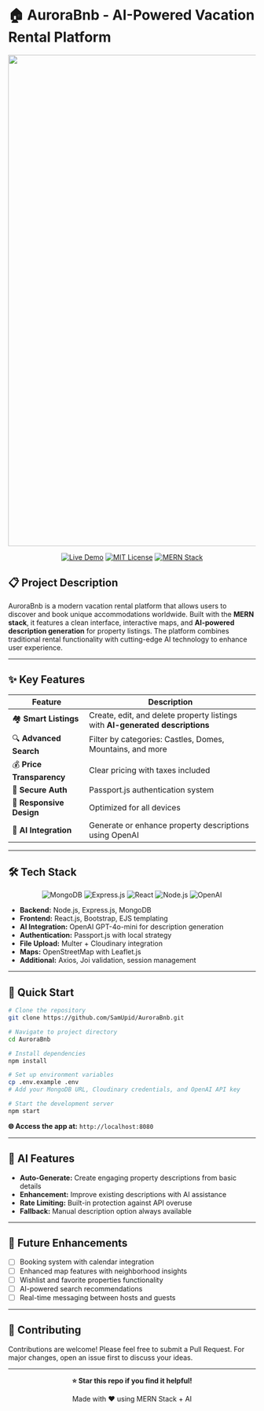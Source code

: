 # 🏠 AuroraBnb - AI-Powered Vacation Rental Platform

<div align="center">
  <img width="1600" height="1000" alt="AuroraBnb Screenshot" src="https://github.com/user-attachments/assets/a31d44d9-fcfb-4f0a-adb2-1d09aea302bf" />
  
  [![Live Demo](https://img.shields.io/badge/🌐_Live_Demo-Visit_Site-success?style=for-the-badge)](https://aurorabnb.onrender.com)
  [![MIT License](https://img.shields.io/badge/License-MIT-blue?style=for-the-badge)](#)
  [![MERN Stack](https://img.shields.io/badge/Stack-MERN-orange?style=for-the-badge)](#)
</div>

## 📋 Project Description

AuroraBnb is a modern vacation rental platform that allows users to discover and book unique accommodations worldwide. Built with the **MERN stack**, it features a clean interface, interactive maps, and **AI-powered description generation** for property listings. The platform combines traditional rental functionality with cutting-edge AI technology to enhance user experience.

---

## ✨ Key Features

| Feature | Description |
|---------|-------------|
| 🏘️ **Smart Listings** | Create, edit, and delete property listings with **AI-generated descriptions** |
| 🔍 **Advanced Search** | Filter by categories: Castles, Domes, Mountains, and more |
| 💰 **Price Transparency** | Clear pricing with taxes included |
| 🔐 **Secure Auth** | Passport.js authentication system |
| 📱 **Responsive Design** | Optimized for all devices |
| 🤖 **AI Integration** | Generate or enhance property descriptions using OpenAI |

---

## 🛠 Tech Stack

<div align="center">

![MongoDB](https://img.shields.io/badge/MongoDB-47A248?style=for-the-badge&logo=mongodb&logoColor=white)
![Express.js](https://img.shields.io/badge/Express.js-000000?style=for-the-badge&logo=express&logoColor=white)
![React](https://img.shields.io/badge/React-20232A?style=for-the-badge&logo=react&logoColor=61DAFB)
![Node.js](https://img.shields.io/badge/Node.js-43853D?style=for-the-badge&logo=node.js&logoColor=white)
![OpenAI](https://img.shields.io/badge/OpenAI-412991?style=for-the-badge&logo=openai&logoColor=white)

</div>

- **Backend:** Node.js, Express.js, MongoDB
- **Frontend:** React.js, Bootstrap, EJS templating
- **AI Integration:** OpenAI GPT-4o-mini for description generation
- **Authentication:** Passport.js with local strategy
- **File Upload:** Multer + Cloudinary integration
- **Maps:** OpenStreetMap with Leaflet.js
- **Additional:** Axios, Joi validation, session management

---

## 🚀 Quick Start

```bash
# Clone the repository
git clone https://github.com/SamUpid/AuroraBnb.git

# Navigate to project directory
cd AuroraBnb

# Install dependencies
npm install

# Set up environment variables
cp .env.example .env
# Add your MongoDB URL, Cloudinary credentials, and OpenAI API key

# Start the development server
npm start
```

**🌐 Access the app at:** `http://localhost:8080`

---

## 🤖 AI Features

- **Auto-Generate:** Create engaging property descriptions from basic details
- **Enhancement:** Improve existing descriptions with AI assistance  
- **Rate Limiting:** Built-in protection against API overuse
- **Fallback:** Manual description option always available

---

## 🔮 Future Enhancements

- [ ] Booking system with calendar integration
- [ ] Enhanced map features with neighborhood insights  
- [ ] Wishlist and favorite properties functionality
- [ ] AI-powered search recommendations
- [ ] Real-time messaging between hosts and guests

---

## 🤝 Contributing

Contributions are welcome! Please feel free to submit a Pull Request. For major changes, open an issue first to discuss your ideas.

---

<div align="center">
  
**⭐ Star this repo if you find it helpful!**

Made with ❤️ using MERN Stack + AI

</div>
